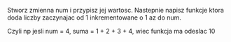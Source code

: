 Stworz zmienna num i przypisz jej wartosc. Nastepnie napisz funkcje ktora doda liczby zaczynajac od 1 inkrementowane o 1 az do num. 

Czyli np jesli num = 4, suma = 1 + 2 + 3 + 4, wiec funkcja ma odeslac 10
